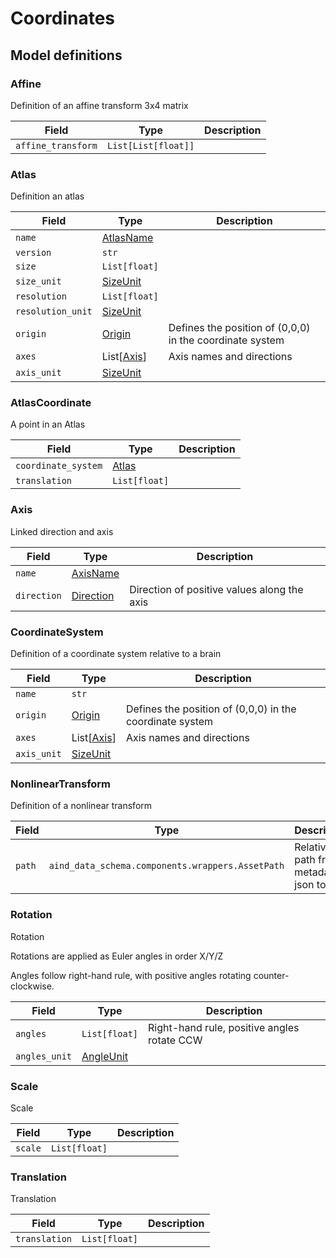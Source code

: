 # Coordinates

## Model definitions

### Affine

Definition of an affine transform 3x4 matrix

| Field | Type | Description |
|-------|------|-------------|
| `affine_transform` | `List[List[float]]` |  |


### Atlas

Definition an atlas

| Field | Type | Description |
|-------|------|-------------|
| `name` | [AtlasName](../aind_data_schema_models/atlas.md#atlasname) |  |
| `version` | `str` |  |
| `size` | `List[float]` |  |
| `size_unit` | [SizeUnit](../aind_data_schema_models/units.md#sizeunit) |  |
| `resolution` | `List[float]` |  |
| `resolution_unit` | [SizeUnit](../aind_data_schema_models/units.md#sizeunit) |  |
| `origin` | [Origin](../aind_data_schema_models/#origin) | Defines the position of (0,0,0) in the coordinate system |
| `axes` | List[[Axis](#axis)] | Axis names and directions |
| `axis_unit` | [SizeUnit](../aind_data_schema_models/units.md#sizeunit) |  |


### AtlasCoordinate

A point in an Atlas

| Field | Type | Description |
|-------|------|-------------|
| `coordinate_system` | [Atlas](#atlas) |  |
| `translation` | `List[float]` |  |


### Axis

Linked direction and axis

| Field | Type | Description |
|-------|------|-------------|
| `name` | [AxisName](../aind_data_schema_models/#axisname) |  |
| `direction` | [Direction](../aind_data_schema_models/#direction) | Direction of positive values along the axis |


### CoordinateSystem

Definition of a coordinate system relative to a brain

| Field | Type | Description |
|-------|------|-------------|
| `name` | `str` |  |
| `origin` | [Origin](../aind_data_schema_models/#origin) | Defines the position of (0,0,0) in the coordinate system |
| `axes` | List[[Axis](#axis)] | Axis names and directions |
| `axis_unit` | [SizeUnit](../aind_data_schema_models/units.md#sizeunit) |  |


### NonlinearTransform

Definition of a nonlinear transform

| Field | Type | Description |
|-------|------|-------------|
| `path` | `aind_data_schema.components.wrappers.AssetPath` | Relative path from metadata json to file |


### Rotation

Rotation

Rotations are applied as Euler angles in order X/Y/Z

Angles follow right-hand rule, with positive angles rotating counter-clockwise.

| Field | Type | Description |
|-------|------|-------------|
| `angles` | `List[float]` | Right-hand rule, positive angles rotate CCW |
| `angles_unit` | [AngleUnit](../aind_data_schema_models/units.md#angleunit) |  |


### Scale

Scale

| Field | Type | Description |
|-------|------|-------------|
| `scale` | `List[float]` |  |


### Translation

Translation

| Field | Type | Description |
|-------|------|-------------|
| `translation` | `List[float]` |  |


